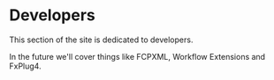 # Developers

This section of the site is dedicated to developers.

In the future we'll cover things like FCPXML, Workflow Extensions and FxPlug4.